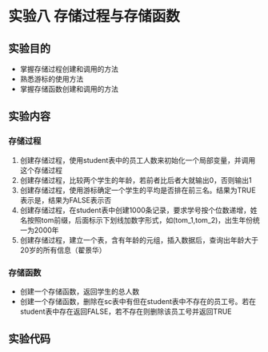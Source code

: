 # 实验八 存储过程与存储函数
## 实验目的
- 掌握存储过程创建和调用的方法
- 熟悉游标的使用方法
- 掌握存储函数创建和调用的方法

## 实验内容
### 存储过程
1. 创建存储过程，使用student表中的员工人数来初始化一个局部变量，并调用这个存储过程
2. 创建存储过程，比较两个学生的年龄，若前者比后者大就输出0，否则输出1
3. 创建存储过程，使用游标确定一个学生的平均是否排在前三名。结果为TRUE表示是，结果为FALSE表示否
4. 创建存储过程，在student表中创建1000条记录，要求学号按个位数递增，姓名按照tom前缀，后面标示下划线加数字形式，如(tom_1,tom_2)，出生年份统一为2000年
5. 创建存储过程，建立一个表，含有年龄的元组，插入数据后，查询出年龄大于20岁的所有信息（翟景华）

### 存储函数
- 创建一个存储函数，返回学生的总人数
- 创建一个存储函数，删除在sc表中有但在student表中不存在的员工号。若在student表中存在返回FALSE，若不存在则删除该员工号并返回TRUE


## 实验代码
